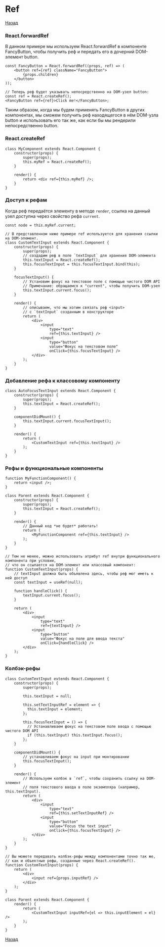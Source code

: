 # Ref

[Назад][back]

### React.forwardRef

В данном примере мы используем React.forwardRef в компоненте FancyButton, чтобы получить реф и передать его в дочерний
DOM-элемент button.

```react
const FancyButton = React.forwardRef((props, ref) => (
    <button ref={ref} className="FancyButton">
        {props.children}
    </button>
));

// Теперь реф будет указывать непосредственно на DOM-узел button:
const ref = React.createRef();
<FancyButton ref={ref}>Click me!</FancyButton>;
```

Таким образом, когда мы будем применять FancyButton в других компонентах, мы сможем получить реф находящегося в нём
DOM-узла button и использовать его так же, как если бы мы рендерили непосредственно button.

### React.createRef

```react
class MyComponent extends React.Component {
    constructor(props) {
        super(props);
        this.myRef = React.createRef();
    }

    render() {
        return <div ref={this.myRef} />;
    }
}
```

### Доступ к рефам

Когда реф передаётся элементу в методе `render`, ссылка на данный узел доступна через свойство рефа `current`.

```react
const node = this.myRef.current;

// В представленном ниже примере ref используется для хранения ссылки на DOM-элемент.
class CustomTextInput extends React.Component {
    constructor(props) {
        super(props);
        // создадим реф в поле `textInput` для хранения DOM-элемента
        this.textInput = React.createRef();
        this.focusTextInput = this.focusTextInput.bind(this);
    }

    focusTextInput() {
        // Установим фокус на текстовое поле с помощью чистого DOM API
        // Примечание: обращаемся к "current", чтобы получить DOM-узел
        this.textInput.current.focus();
    }

    render() {
        // описываем, что мы хотим связать реф <input>
        // с `textInput` созданным в конструкторе
        return (
            <div>
                <input
                    type="text"
                    ref={this.textInput} />
                <input
                    type="button"
                    value="Фокус на текстовом поле"
                    onClick={this.focusTextInput} />
            </div>
        );
    }
}
```

### Добавление рефа к классовому компоненту

```react
class AutoFocusTextInput extends React.Component {
    constructor(props) {
        super(props);
        this.textInput = React.createRef();
    }

    componentDidMount() {
        this.textInput.current.focusTextInput();
    }

    render() {
        return (
            <CustomTextInput ref={this.textInput} />
        );
    }
}
```

### Рефы и функциональные компоненты

```react
function MyFunctionComponent() {
    return <input />;
}

class Parent extends React.Component {
    constructor(props) {
        super(props);
        this.textInput = React.createRef();
    }

    render() {
        // Данный код *не будет* работать!
        return (
            <MyFunctionComponent ref={this.textInput} />
        );
    }
}
```

```react
// Тем не менее, можно использовать атрибут ref внутри функционального компонента при условии,
// что он ссылается на DOM-элемент или классовый компонент:
function CustomTextInput(props) {
    // textInput должна быть объявлена здесь, чтобы реф мог иметь к ней доступ
    const textInput = useRef(null);

    function handleClick() {
        textInput.current.focus();
    }

    return (
        <div>
            <input
                type="text"
                ref={textInput} />
            <input
                type="button"
                value="Фокус на поле для ввода текста"
                onClick={handleClick} />
        </div>
    );
}
```

### Колбэк-рефы

```react
class CustomTextInput extends React.Component {
    constructor(props) {
        super(props);

        this.textInput = null;

        this.setTextInputRef = element => {
          this.textInput = element;
        };

        this.focusTextInput = () => {
          // Устанавливаем фокус на текстовом поле ввода с помощью чистого DOM API
          if (this.textInput) this.textInput.focus();
        };
    }

    componentDidMount() {
        // устанавливаем фокус на input при монтировании
        this.focusTextInput();
    }

    render() {
        // Используем колбэк в `ref`, чтобы сохранить ссылку на DOM-элемент
        // поля текстового ввода в поле экземпляра (например, this.textInput).
        return (
            <div>
                <input
                    type="text"
                    ref={this.setTextInputRef} />
                <input
                    type="button"
                    value="Focus the text input"
                    onClick={this.focusTextInput} />
            </div>
        );
    }
}
```

```react
// Вы можете передавать колбэк-рефы между компонентами точно так же,
// как и объектные рефы, созданные через React.createRef().
function CustomTextInput(props) {
    return (
        <div>
            <input ref={props.inputRef} />
        </div>
    );
}

class Parent extends React.Component {
    render() {
        return (
            <CustomTextInput inputRef={el => this.inputElement = el} />
        );
    }
}
```

[Назад][back]

[back]: <.> "Назад к оглавлению"